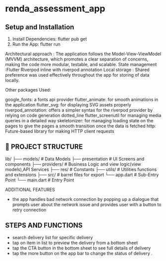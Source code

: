 # renda_assessment_app

Setup and Installation
-
1. Install Dependencies: flutter pub get
2. Run the App: flutter run


Architectural approach : The application follows the Model-View-ViewModel (MVVM) architecture, 
which promotes a clear separation of concerns, making the code more modular, testable, and scalable.
State management :Flutter Riverpod inline with riverpod annotation
Local storage : Shared preference was used effectively throughout the app for storing of data locally.

Other packages Used:

google_fonts: a fonts api provider
flutter_animate: for smooth animations in the application
flutter_svg: for displaying SVG assets properly
riverpod_annotation: offers a simpler syntax for the riverpod provider by relying on code generation 
dotted_line
flutter_screenutil for managing media queries in a detailed way
skeletonizer: for managing loading state on the pages to give the pages a smooth transition once the data is fetched 
http: Future-based library for making HTTP client requests


📂 PROJECT STRUCTURE
- 
lib/
├── models/         # Data Models
├── presentation    # UI Screens and components
├── providers/      # Business Logic and view logic(view models),API Services
├── res/            # Constants 
├── utils/          # Utilities functions and extensions 
├── src/            # barrel files for export
└── app.dart        # Sub-Entry Point
└── main.dart       # Entry Point

ADDITIONAL FEATURES
- the app handles bad network connection by popping up a dialogue that prompts user about the network 
  issue and provides user with a button to retry connection

STEPS AND FUNCTIONS
- 
- search delivery list for specific delivery 
- tap on item in list to preview the delivery from a bottom sheet
- tap the CTA button in the bottom sheet to see full details of delivery 
- tap the more button on the app bar to change the status of delivery .

